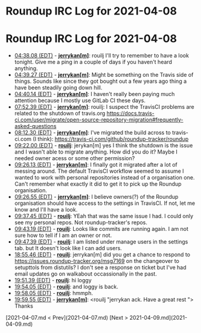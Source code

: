 # Roundup IRC Log for 2021-04-08 #
# Roundup IRC Log for 2021-04-08
* <a href="#04:38.08" id="04:38.08">04:38.08 (EDT)</a> - __[jerrykan[m]](https://github.com/jerrykan[m])__: rouilj I'll try to remember to have a look tonight. Give me a ping in a couple of days if you haven't heard anything.
* <a href="#04:39.27" id="04:39.27">04:39.27 (EDT)</a> - __[jerrykan[m]](https://github.com/jerrykan[m])__: Might be something on the Travis side of things. Sounds like since they got bought out a few years ago thing a have been steadily going down hill.
* <a href="#04:40.14" id="04:40.14">04:40.14 (EDT)</a> - __[jerrykan[m]](https://github.com/jerrykan[m])__: I haven't really been paying much attention because I mostly use GitLab CI these days.
* <a href="#07:52.39" id="07:52.39">07:52.39 (EDT)</a> - __[jerrykan[m]](https://github.com/jerrykan[m])__: rouilj: I suspect the TravisCI problems are related to the shutdown of travis.org <https://docs.travis-ci.com/user/migrate/open-source-repository-migration#frequently-asked-questions>
* <a href="#08:12.30" id="08:12.30">08:12.30 (EDT)</a> - __[jerrykan[m]](https://github.com/jerrykan[m])__: I've migrated the build across to travis-ci.com (I think): <https://travis-ci.com/github/roundup-tracker/roundup>
* <a href="#09:22.00" id="09:22.00">09:22.00 (EDT)</a> - __[rouilj](https://github.com/rouilj)__: jerykan[m] yes I think the shutdown is the issue and I wasn't able to migrate anything. How did you do it? Maybe I needed owner acess or some other permission?
* <a href="#09:26.13" id="09:26.13">09:26.13 (EDT)</a> - __[jerrykan[m]](https://github.com/jerrykan[m])__: I finally got it migrated after a lot of messing around. The default TravisCI workflow seemed to assume I wanted to work with personal repositories instead of a organisation one. Can't remember what exactly it did to get it to pick up the Roundup organisation.
* <a href="#09:26.55" id="09:26.55">09:26.55 (EDT)</a> - __[jerrykan[m]](https://github.com/jerrykan[m])__: I believe owners(?) of the Roundup organisation should have access to the settings in TravisCI. If not, let me know and I'll have a look.
* <a href="#09:37.45" id="09:37.45">09:37.45 (EDT)</a> - __[rouilj](https://github.com/rouilj)__: YEah that was the same issue I had. I could only see my personal repos. Not roundup-tracker's repos.
* <a href="#09:43.19" id="09:43.19">09:43.19 (EDT)</a> - __[rouilj](https://github.com/rouilj)__: Looks like commits are running again. I am not sure how to tell if I am an owner or not.
* <a href="#09:47.39" id="09:47.39">09:47.39 (EDT)</a> - __[rouilj](https://github.com/rouilj)__: I am listed under manage users in the settings tab. but It doesn't look like I can add users.
* <a href="#18:55.46" id="18:55.46">18:55.46 (EDT)</a> - __[rouilj](https://github.com/rouilj)__: jerrykan[m] did you get a chance to respond to <https://issues.roundup-tracker.org/msg7169> on the changeover to setupttols from distutils? I don't see a response on ticket but I've had email updates go on walkabout occassionally in the past.
* <a href="#19:51.39" id="19:51.39">19:51.39 (EDT)</a> - __[rouilj](https://github.com/rouilj)__: hi loggy
* <a href="#19:54.05" id="19:54.05">19:54.05 (EDT)</a> - __[rouilj](https://github.com/rouilj)__: and loggy is back.
* <a href="#19:58.05" id="19:58.05">19:58.05 (EDT)</a> - __[rouilj](https://github.com/rouilj)__: hmmph.
* <a href="#19:59.55" id="19:59.55">19:59.55 (EDT)</a> - __[jerrykan[m]](https://github.com/jerrykan[m])__: <rouilj "jerrykan ack. Have a great rest "> Thanks

<div class="inpage-footer">
[2021-04-07.md < Prev](2021-04-07.md)
[Next > 2021-04-09.md](2021-04-09.md)
</div>
